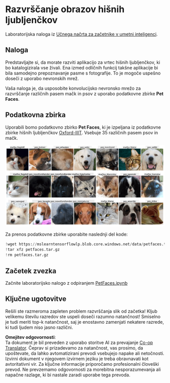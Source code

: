 <!--
CO_OP_TRANSLATOR_METADATA:
{
  "original_hash": "f3d2cee9cb3c52160419e560c57a690e",
  "translation_date": "2025-08-25T22:58:55+00:00",
  "source_file": "lessons/4-ComputerVision/07-ConvNets/lab/README.md",
  "language_code": "sl"
}
-->
# Razvrščanje obrazov hišnih ljubljenčkov

Laboratorijska naloga iz [Učnega načrta za začetnike v umetni inteligenci](https://github.com/microsoft/ai-for-beginners).

## Naloga

Predstavljajte si, da morate razviti aplikacijo za vrtec hišnih ljubljenčkov, ki bo katalogizirala vse živali. Ena izmed odličnih funkcij takšne aplikacije bi bila samodejno prepoznavanje pasme s fotografije. To je mogoče uspešno doseči z uporabo nevronskih mrež.

Vaša naloga je, da usposobite konvolucijsko nevronsko mrežo za razvrščanje različnih pasem mačk in psov z uporabo podatkovne zbirke **Pet Faces**.

## Podatkovna zbirka

Uporabili bomo podatkovno zbirko **Pet Faces**, ki je izpeljana iz podatkovne zbirke hišnih ljubljenčkov [Oxford-IIIT](https://www.robots.ox.ac.uk/~vgg/data/pets/). Vsebuje 35 različnih pasem psov in mačk.

![Podatkovna zbirka, s katero bomo delali](../../../../../../translated_images/data.50b2a9d5484bdbf0f52f5765b381cec9efe2bd296a98f007f90bedb6ac67f2a8.sl.png)

Za prenos podatkovne zbirke uporabite naslednji del kode:

```python
!wget https://mslearntensorflowlp.blob.core.windows.net/data/petfaces.tar.gz
!tar xfz petfaces.tar.gz
!rm petfaces.tar.gz
```

## Začetek zvezka

Začnite laboratorijsko nalogo z odpiranjem [PetFaces.ipynb](../../../../../../lessons/4-ComputerVision/07-ConvNets/lab/PetFaces.ipynb)

## Ključne ugotovitve

Rešili ste razmeroma zapleten problem razvrščanja slik od začetka! Kljub velikemu številu razredov ste uspeli doseči razumno natančnost! Smiselno je tudi meriti top-k natančnost, saj je enostavno zamenjati nekatere razrede, ki tudi ljudem niso jasno različni.

**Omejitev odgovornosti**:  
Ta dokument je bil preveden z uporabo storitve AI za prevajanje [Co-op Translator](https://github.com/Azure/co-op-translator). Čeprav si prizadevamo za natančnost, vas prosimo, da upoštevate, da lahko avtomatizirani prevodi vsebujejo napake ali netočnosti. Izvirni dokument v njegovem izvirnem jeziku je treba obravnavati kot avtoritativni vir. Za ključne informacije priporočamo profesionalni človeški prevod. Ne prevzemamo odgovornosti za morebitna nesporazumevanja ali napačne razlage, ki bi nastale zaradi uporabe tega prevoda.